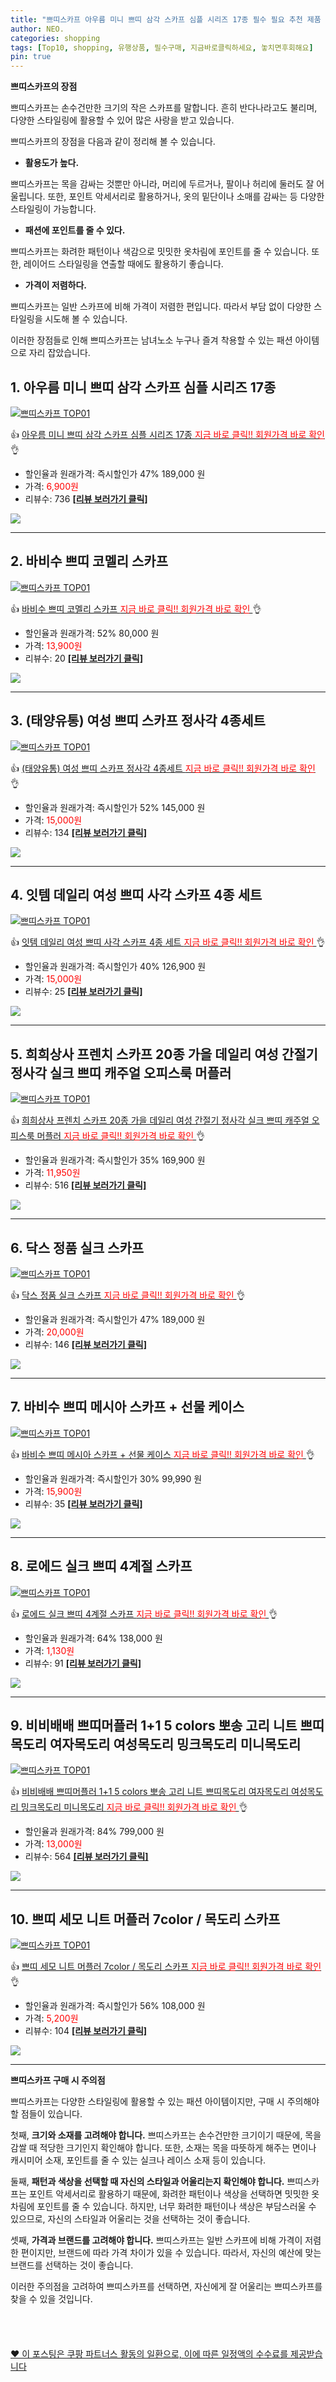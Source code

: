 ```yaml
---
title: "쁘띠스카프 아우름 미니 쁘띠 삼각 스카프 심플 시리즈 17종 필수 필요 추천 제품 비교 최저 가격 비교 장점 구매 후기 구매평"
author: NEO.
categories: shopping
tags: [Top10, shopping, 유행상품, 필수구매, 지금바로클릭하세요, 놓치면후회해요]
pin: true
---
```

**쁘띠스카프의 장점**

쁘띠스카프는 손수건만한 크기의 작은 스카프를 말합니다. 흔히 반다나라고도 불리며, 다양한 스타일링에 활용할 수 있어 많은 사랑을 받고 있습니다.

쁘띠스카프의 장점을 다음과 같이 정리해 볼 수 있습니다.

* **활용도가 높다.**

쁘띠스카프는 목을 감싸는 것뿐만 아니라, 머리에 두르거나, 팔이나 허리에 둘러도 잘 어울립니다. 또한, 포인트 악세서리로 활용하거나, 옷의 밑단이나 소매를 감싸는 등 다양한 스타일링이 가능합니다.

* **패션에 포인트를 줄 수 있다.**

쁘띠스카프는 화려한 패턴이나 색감으로 밋밋한 옷차림에 포인트를 줄 수 있습니다. 또한, 레이어드 스타일링을 연출할 때에도 활용하기 좋습니다.

* **가격이 저렴하다.**

쁘띠스카프는 일반 스카프에 비해 가격이 저렴한 편입니다. 따라서 부담 없이 다양한 스타일링을 시도해 볼 수 있습니다.

이러한 장점들로 인해 쁘띠스카프는 남녀노소 누구나 즐겨 착용할 수 있는 패션 아이템으로 자리 잡았습니다.

   

## 1. 아우름 미니 쁘띠 삼각 스카프 심플 시리즈 17종

[![쁘띠스카프 TOP01](https://thumbnail10.coupangcdn.com/thumbnails/remote/490x490ex/image/vendor_inventory/bf05/6398048962d14cea77f9c98b2dfd138ea1641f07084392a3169dc23ca5b4.png)](https://link.coupang.com/re/AFFSDP?lptag=AF3617701&subid=GithubCoopas&pageKey=1267037068&traceid=V0-153&itemId=2270186359&vendorItemId=70267404882)


👍 [아우름 미니 쁘띠 삼각 스카프 심플 시리즈 17종 <font color=red> 지금 바로 클릭!! 회원가격 바로 확인 </font> ](https://link.coupang.com/re/AFFSDP?lptag=AF3617701&subid=GithubCoopas&pageKey=1267037068&traceid=V0-153&itemId=2270186359&vendorItemId=70267404882) 👌 


- 할인율과 원래가격: 즉시할인가 47%  189,000   원
- 가격: <span style='color:red'>6,900원</span>
- 리뷰수: 736  [**[리뷰 보러가기 클릭]**](https://link.coupang.com/re/AFFSDP?lptag=AF3617701&subid=GithubCoopas&pageKey=1267037068&traceid=V0-153&itemId=2270186359&vendorItemId=70267404882)

[![](/discount_price.png)](https://link.coupang.com/re/AFFSDP?lptag=AF3617701&subid=GithubCoopas&pageKey=1267037068&traceid=V0-153&itemId=2270186359&vendorItemId=70267404882)

---


   

## 2. 바비수 쁘띠 코멜리 스카프

[![쁘띠스카프 TOP01](https://thumbnail6.coupangcdn.com/thumbnails/remote/490x490ex/image/rs_quotation_api/zeorlbmt/aa2a2614db3c4df583580ff591dfe21a.jpg)](https://link.coupang.com/re/AFFSDP?lptag=AF3617701&subid=GithubCoopas&pageKey=6773957904&traceid=V0-153&itemId=15912285730&vendorItemId=83119786615)


👍 [바비수 쁘띠 코멜리 스카프 <font color=red> 지금 바로 클릭!! 회원가격 바로 확인 </font> ](https://link.coupang.com/re/AFFSDP?lptag=AF3617701&subid=GithubCoopas&pageKey=6773957904&traceid=V0-153&itemId=15912285730&vendorItemId=83119786615) 👌 


- 할인율과 원래가격: 52%  80,000   원
- 가격: <span style='color:red'>13,900원</span>
- 리뷰수: 20  [**[리뷰 보러가기 클릭]**](https://link.coupang.com/re/AFFSDP?lptag=AF3617701&subid=GithubCoopas&pageKey=6773957904&traceid=V0-153&itemId=15912285730&vendorItemId=83119786615)

[![](/discount_price.png)](https://link.coupang.com/re/AFFSDP?lptag=AF3617701&subid=GithubCoopas&pageKey=6773957904&traceid=V0-153&itemId=15912285730&vendorItemId=83119786615)

---


   

## 3. (태양유통) 여성 쁘띠 스카프 정사각 4종세트

[![쁘띠스카프 TOP01](https://thumbnail8.coupangcdn.com/thumbnails/remote/490x490ex/image/vendor_inventory/9490/684dbcbf82caafaf173b74fbd3ebe9fe5a3adfd9d470bb9a0e49eb1d793a.jpg)](https://link.coupang.com/re/AFFSDP?lptag=AF3617701&subid=GithubCoopas&pageKey=7187946028&traceid=V0-153&itemId=18142050056&vendorItemId=85355114019)


👍 [(태양유통) 여성 쁘띠 스카프 정사각 4종세트 <font color=red> 지금 바로 클릭!! 회원가격 바로 확인 </font> ](https://link.coupang.com/re/AFFSDP?lptag=AF3617701&subid=GithubCoopas&pageKey=7187946028&traceid=V0-153&itemId=18142050056&vendorItemId=85355114019) 👌 


- 할인율과 원래가격: 즉시할인가 52%  145,000   원
- 가격: <span style='color:red'>15,000원</span>
- 리뷰수: 134  [**[리뷰 보러가기 클릭]**](https://link.coupang.com/re/AFFSDP?lptag=AF3617701&subid=GithubCoopas&pageKey=7187946028&traceid=V0-153&itemId=18142050056&vendorItemId=85355114019)

[![](/discount_price.png)](https://link.coupang.com/re/AFFSDP?lptag=AF3617701&subid=GithubCoopas&pageKey=7187946028&traceid=V0-153&itemId=18142050056&vendorItemId=85355114019)

---


   

## 4. 잇템 데일리 여성 쁘띠 사각 스카프 4종 세트

[![쁘띠스카프 TOP01](https://thumbnail9.coupangcdn.com/thumbnails/remote/490x490ex/image/vendor_inventory/676a/1a92c63c89b5cda69164ff8a84d8efc2abe3d35fa4b60a28476f3cdbe02c.jpg)](https://link.coupang.com/re/AFFSDP?lptag=AF3617701&subid=GithubCoopas&pageKey=7192317158&traceid=V0-153&itemId=18161926731&vendorItemId=85354032858)


👍 [잇템 데일리 여성 쁘띠 사각 스카프 4종 세트 <font color=red> 지금 바로 클릭!! 회원가격 바로 확인 </font> ](https://link.coupang.com/re/AFFSDP?lptag=AF3617701&subid=GithubCoopas&pageKey=7192317158&traceid=V0-153&itemId=18161926731&vendorItemId=85354032858) 👌 


- 할인율과 원래가격: 즉시할인가 40%  126,900   원
- 가격: <span style='color:red'>15,000원</span>
- 리뷰수: 25  [**[리뷰 보러가기 클릭]**](https://link.coupang.com/re/AFFSDP?lptag=AF3617701&subid=GithubCoopas&pageKey=7192317158&traceid=V0-153&itemId=18161926731&vendorItemId=85354032858)

[![](/discount_price.png)](https://link.coupang.com/re/AFFSDP?lptag=AF3617701&subid=GithubCoopas&pageKey=7192317158&traceid=V0-153&itemId=18161926731&vendorItemId=85354032858)

---


   

## 5. 희희상사 프렌치 스카프 20종 가을 데일리 여성 간절기 정사각 실크 쁘띠 캐주얼 오피스룩 머플러

[![쁘띠스카프 TOP01](https://thumbnail7.coupangcdn.com/thumbnails/remote/490x490ex/image/vendor_inventory/36d7/cdfef9465e257a5d72fdcd231464a229c39f911dd8c0b1e9cb3afd2e54d5.jpg)](https://link.coupang.com/re/AFFSDP?lptag=AF3617701&subid=GithubCoopas&pageKey=7571228372&traceid=V0-153&itemId=19967669987&vendorItemId=87066252117)


👍 [희희상사 프렌치 스카프 20종 가을 데일리 여성 간절기 정사각 실크 쁘띠 캐주얼 오피스룩 머플러 <font color=red> 지금 바로 클릭!! 회원가격 바로 확인 </font> ](https://link.coupang.com/re/AFFSDP?lptag=AF3617701&subid=GithubCoopas&pageKey=7571228372&traceid=V0-153&itemId=19967669987&vendorItemId=87066252117) 👌 


- 할인율과 원래가격: 즉시할인가 35%  169,900   원
- 가격: <span style='color:red'>11,950원</span>
- 리뷰수: 516  [**[리뷰 보러가기 클릭]**](https://link.coupang.com/re/AFFSDP?lptag=AF3617701&subid=GithubCoopas&pageKey=7571228372&traceid=V0-153&itemId=19967669987&vendorItemId=87066252117)

[![](/discount_price.png)](https://link.coupang.com/re/AFFSDP?lptag=AF3617701&subid=GithubCoopas&pageKey=7571228372&traceid=V0-153&itemId=19967669987&vendorItemId=87066252117)

---


   

## 6. 닥스 정품 실크 스카프

[![쁘띠스카프 TOP01](https://thumbnail10.coupangcdn.com/thumbnails/remote/490x490ex/image/vendor_inventory/d30e/58c4ac22469f66c2790f14b517279312581cae71eea22b12ae2d8c97bc10.jpg)](https://link.coupang.com/re/AFFSDP?lptag=AF3617701&subid=GithubCoopas&pageKey=7654472784&traceid=V0-153&itemId=20375835883&vendorItemId=87459325417)


👍 [닥스 정품 실크 스카프 <font color=red> 지금 바로 클릭!! 회원가격 바로 확인 </font> ](https://link.coupang.com/re/AFFSDP?lptag=AF3617701&subid=GithubCoopas&pageKey=7654472784&traceid=V0-153&itemId=20375835883&vendorItemId=87459325417) 👌 


- 할인율과 원래가격: 즉시할인가 47%  189,000   원
- 가격: <span style='color:red'>20,000원</span>
- 리뷰수: 146  [**[리뷰 보러가기 클릭]**](https://link.coupang.com/re/AFFSDP?lptag=AF3617701&subid=GithubCoopas&pageKey=7654472784&traceid=V0-153&itemId=20375835883&vendorItemId=87459325417)

[![](/discount_price.png)](https://link.coupang.com/re/AFFSDP?lptag=AF3617701&subid=GithubCoopas&pageKey=7654472784&traceid=V0-153&itemId=20375835883&vendorItemId=87459325417)

---


   

## 7. 바비수 쁘띠 메시아 스카프 + 선물 케이스

[![쁘띠스카프 TOP01](https://thumbnail6.coupangcdn.com/thumbnails/remote/490x490ex/image/retail/images/1479296097667255-e575e5b6-3f01-4b7c-a18d-f0aa6f407adb.jpg)](https://link.coupang.com/re/AFFSDP?lptag=AF3617701&subid=GithubCoopas&pageKey=1309817635&traceid=V0-153&itemId=2326347447&vendorItemId=70322977743)


👍 [바비수 쁘띠 메시아 스카프 + 선물 케이스 <font color=red> 지금 바로 클릭!! 회원가격 바로 확인 </font> ](https://link.coupang.com/re/AFFSDP?lptag=AF3617701&subid=GithubCoopas&pageKey=1309817635&traceid=V0-153&itemId=2326347447&vendorItemId=70322977743) 👌 


- 할인율과 원래가격: 즉시할인가 30%  99,990   원
- 가격: <span style='color:red'>15,900원</span>
- 리뷰수: 35  [**[리뷰 보러가기 클릭]**](https://link.coupang.com/re/AFFSDP?lptag=AF3617701&subid=GithubCoopas&pageKey=1309817635&traceid=V0-153&itemId=2326347447&vendorItemId=70322977743)

[![](/discount_price.png)](https://link.coupang.com/re/AFFSDP?lptag=AF3617701&subid=GithubCoopas&pageKey=1309817635&traceid=V0-153&itemId=2326347447&vendorItemId=70322977743)

---


   

## 8. 로에드 실크 쁘띠 4계절 스카프

[![쁘띠스카프 TOP01](https://thumbnail6.coupangcdn.com/thumbnails/remote/490x490ex/image/vendor_inventory/25c6/5a523beac8722fd5b5b91f3dd4087849b95377eb158a926963d5823e077c.jpg)](https://link.coupang.com/re/AFFSDP?lptag=AF3617701&subid=GithubCoopas&pageKey=244076972&traceid=V0-153&itemId=774502369&vendorItemId=79982747816)


👍 [로에드 실크 쁘띠 4계절 스카프 <font color=red> 지금 바로 클릭!! 회원가격 바로 확인 </font> ](https://link.coupang.com/re/AFFSDP?lptag=AF3617701&subid=GithubCoopas&pageKey=244076972&traceid=V0-153&itemId=774502369&vendorItemId=79982747816) 👌 


- 할인율과 원래가격: 64%  138,000   원
- 가격: <span style='color:red'>1,130원</span>
- 리뷰수: 91  [**[리뷰 보러가기 클릭]**](https://link.coupang.com/re/AFFSDP?lptag=AF3617701&subid=GithubCoopas&pageKey=244076972&traceid=V0-153&itemId=774502369&vendorItemId=79982747816)

[![](/discount_price.png)](https://link.coupang.com/re/AFFSDP?lptag=AF3617701&subid=GithubCoopas&pageKey=244076972&traceid=V0-153&itemId=774502369&vendorItemId=79982747816)

---


   

## 9. 비비배배 쁘띠머플러 1+1 5 colors 뽀송 고리 니트 쁘띠목도리 여자목도리 여성목도리 밍크목도리 미니목도리

[![쁘띠스카프 TOP01](https://thumbnail8.coupangcdn.com/thumbnails/remote/490x490ex/image/vendor_inventory/64c9/da56ace5deebd86ad3425be9daa3d115ac00c698cad30bf4ca9a22bb7438.jpg)](https://link.coupang.com/re/AFFSDP?lptag=AF3617701&subid=GithubCoopas&pageKey=7772073742&traceid=V0-153&itemId=20984868007&vendorItemId=88049476152)


👍 [비비배배 쁘띠머플러 1+1 5 colors 뽀송 고리 니트 쁘띠목도리 여자목도리 여성목도리 밍크목도리 미니목도리 <font color=red> 지금 바로 클릭!! 회원가격 바로 확인 </font> ](https://link.coupang.com/re/AFFSDP?lptag=AF3617701&subid=GithubCoopas&pageKey=7772073742&traceid=V0-153&itemId=20984868007&vendorItemId=88049476152) 👌 


- 할인율과 원래가격: 84%  799,000   원
- 가격: <span style='color:red'>13,000원</span>
- 리뷰수: 564  [**[리뷰 보러가기 클릭]**](https://link.coupang.com/re/AFFSDP?lptag=AF3617701&subid=GithubCoopas&pageKey=7772073742&traceid=V0-153&itemId=20984868007&vendorItemId=88049476152)

[![](/discount_price.png)](https://link.coupang.com/re/AFFSDP?lptag=AF3617701&subid=GithubCoopas&pageKey=7772073742&traceid=V0-153&itemId=20984868007&vendorItemId=88049476152)

---


   

## 10. 쁘띠 세모 니트 머플러 7color / 목도리 스카프

[![쁘띠스카프 TOP01](https://thumbnail8.coupangcdn.com/thumbnails/remote/490x490ex/image/vendor_inventory/8256/734343fd2f6319eef03fa6f917ad66c0368ce82276449044c04e54ce1405.jpg)](https://link.coupang.com/re/AFFSDP?lptag=AF3617701&subid=GithubCoopas&pageKey=6157561628&traceid=V0-153&itemId=16284076407&vendorItemId=87623933918)


👍 [쁘띠 세모 니트 머플러 7color / 목도리 스카프 <font color=red> 지금 바로 클릭!! 회원가격 바로 확인 </font> ](https://link.coupang.com/re/AFFSDP?lptag=AF3617701&subid=GithubCoopas&pageKey=6157561628&traceid=V0-153&itemId=16284076407&vendorItemId=87623933918) 👌 


- 할인율과 원래가격: 즉시할인가 56%  108,000   원
- 가격: <span style='color:red'>5,200원</span>
- 리뷰수: 104  [**[리뷰 보러가기 클릭]**](https://link.coupang.com/re/AFFSDP?lptag=AF3617701&subid=GithubCoopas&pageKey=6157561628&traceid=V0-153&itemId=16284076407&vendorItemId=87623933918)

[![](/discount_price.png)](https://link.coupang.com/re/AFFSDP?lptag=AF3617701&subid=GithubCoopas&pageKey=6157561628&traceid=V0-153&itemId=16284076407&vendorItemId=87623933918)

---
**쁘띠스카프 구매 시 주의점**

쁘띠스카프는 다양한 스타일링에 활용할 수 있는 패션 아이템이지만, 구매 시 주의해야 할 점들이 있습니다.

첫째, **크기와 소재를 고려해야 합니다.** 쁘띠스카프는 손수건만한 크기이기 때문에, 목을 감쌀 때 적당한 크기인지 확인해야 합니다. 또한, 소재는 목을 따뜻하게 해주는 면이나 캐시미어 소재, 포인트를 줄 수 있는 실크나 레이스 소재 등이 있습니다.

둘째, **패턴과 색상을 선택할 때 자신의 스타일과 어울리는지 확인해야 합니다.** 쁘띠스카프는 포인트 악세서리로 활용하기 때문에, 화려한 패턴이나 색상을 선택하면 밋밋한 옷차림에 포인트를 줄 수 있습니다. 하지만, 너무 화려한 패턴이나 색상은 부담스러울 수 있으므로, 자신의 스타일과 어울리는 것을 선택하는 것이 좋습니다.

셋째, **가격과 브랜드를 고려해야 합니다.** 쁘띠스카프는 일반 스카프에 비해 가격이 저렴한 편이지만, 브랜드에 따라 가격 차이가 있을 수 있습니다. 따라서, 자신의 예산에 맞는 브랜드를 선택하는 것이 좋습니다.

이러한 주의점을 고려하여 쁘띠스카프를 선택하면, 자신에게 잘 어울리는 쁘띠스카프를 찾을 수 있을 것입니다.<br><br><br><br><br> [ ❤  이 포스팅은 쿠팡 파트너스 활동의 일환으로, 이에 따른 일정액의 수수료를 제공받습니다](https://link.coupang.com/a/bcEFyh)